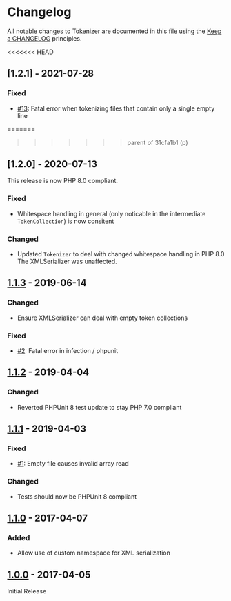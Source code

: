 # Changelog

All notable changes to Tokenizer are documented in this file using the [Keep a CHANGELOG](http://keepachangelog.com/) principles.

<<<<<<< HEAD

## [1.2.1] - 2021-07-28

### Fixed

* [#13](https://github.com/theseer/tokenizer/issues/13): Fatal error when tokenizing files that contain only a single empty line


=======
>>>>>>> parent of 31cfa1b1 (p)
## [1.2.0] - 2020-07-13

This release is now PHP 8.0 compliant.

### Fixed

* Whitespace handling in general (only noticable in the intermediate `TokenCollection`) is now consitent  

### Changed

* Updated `Tokenizer` to deal with changed whitespace handling in PHP 8.0
  The XMLSerializer was unaffected.


## [1.1.3] - 2019-06-14

### Changed

* Ensure XMLSerializer can deal with empty token collections

### Fixed

* [#2](https://github.com/theseer/tokenizer/issues/2): Fatal error in infection / phpunit


## [1.1.2] - 2019-04-04

### Changed

* Reverted PHPUnit 8 test update to stay PHP 7.0 compliant


## [1.1.1] - 2019-04-03

### Fixed

* [#1](https://github.com/theseer/tokenizer/issues/1): Empty file causes invalid array read 

### Changed

* Tests should now be PHPUnit 8 compliant


## [1.1.0] - 2017-04-07

### Added

* Allow use of custom namespace for XML serialization


## [1.0.0] - 2017-04-05

Initial Release

[1.1.3]: https://github.com/theseer/tokenizer/compare/1.1.2...1.1.3
[1.1.2]: https://github.com/theseer/tokenizer/compare/1.1.1...1.1.2
[1.1.1]: https://github.com/theseer/tokenizer/compare/1.1.0...1.1.1
[1.1.0]: https://github.com/theseer/tokenizer/compare/1.0.0...1.1.0
[1.0.0]: https://github.com/theseer/tokenizer/compare/b2493e57de80c1b7414219b28503fa5c6b4d0a98...1.0.0
